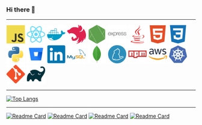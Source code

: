 ### Hi there 👋
___
<img src="https://github.com/devicons/devicon/blob/master/icons/javascript/javascript-original.svg" alt="Javascript" width="50" height="50"></img>
<img src="https://github.com/devicons/devicon/blob/master/icons/react/react-original.svg" alt="React" width="50" height="50"></img>
<img src="https://github.com/devicons/devicon/blob/master/icons/docker/docker-plain.svg" alt="Docker" width="50" height="50"></img>
<img src="https://github.com/devicons/devicon/blob/master/icons/nestjs/nestjs-plain.svg" alt="NestJs" width="50" height="50"></img>
<img src="https://github.com/devicons/devicon/blob/master/icons/nodejs/nodejs-plain.svg" alt="NodeJs" width="50" height="50"></img>
<img src="https://github.com/devicons/devicon/blob/master/icons/express/express-original-wordmark.svg" alt="Express" width="50" height="50"></img>
<img src="https://github.com/devicons/devicon/blob/master/icons/java/java-plain.svg" alt="Java" width="50" height="50"></img>
<img src="https://github.com/devicons/devicon/blob/master/icons/html5/html5-plain.svg" alt="HTML" width="50" height="50"></img>
<img src="https://github.com/devicons/devicon/blob/master/icons/css3/css3-plain.svg" alt="CSS" width="50" height="50"></img>
<img src="https://github.com/devicons/devicon/blob/master/icons/python/python-original.svg" alt="Python" width="50" height="50"></img>
<img src="https://github.com/devicons/devicon/blob/master/icons/bitbucket/bitbucket-original.svg" alt="Bitbucket" width="50" height="50"></img>
<img src="https://github.com/devicons/devicon/blob/master/icons/linkedin/linkedin-original.svg" alt="Linkedin" width="50" height="50"></img>
<img src="https://github.com/devicons/devicon/blob/master/icons/mysql/mysql-original-wordmark.svg" alt="MySQL" width="50" height="50"></img>
<img src="https://github.com/devicons/devicon/blob/master/icons/mongodb/mongodb-original.svg" alt="Mongodb" width="50" height="50"></img>
<img src="https://github.com/devicons/devicon/blob/master/icons/yarn/yarn-original.svg" alt="Yarn" width="50" height="50"></img>
<img src="https://github.com/devicons/devicon/blob/master/icons/npm/npm-original-wordmark.svg" alt="NPM" width="50" height="50"></img>
<img src="https://github.com/devicons/devicon/blob/master/icons/amazonwebservices/amazonwebservices-original-wordmark.svg" alt="AWS" width="50" height="50"></img>
<img src="https://github.com/devicons/devicon/blob/master/icons/kubernetes/kubernetes-plain.svg" alt="Kubernetes" width="50" height="50"></img>
<img src="https://github.com/devicons/devicon/blob/master/icons/git/git-original.svg" alt="Git" width="50" height="50"></img>
<img src="https://github.com/devicons/devicon/blob/master/icons/gradle/gradle-plain.svg" alt="Gradle" width="50" height="50"></img>
___
[![Top Langs](https://github-readme-stats.vercel.app/api/top-langs/?username=alejandrodk&layout=compact&count_private=true&show_icons=true&theme=default)](https://github.com/anuraghazra/github-readme-stats)
___
[![Readme Card](https://github-readme-stats.vercel.app/api/pin/?username=alejandrodk&repo=nestjs-events-driven-bus&theme=nord)](https://github.com/anuraghazra/github-readme-stats)
[![Readme Card](https://github-readme-stats.vercel.app/api/pin/?username=alejandrodk&repo=nestjs-boilerplate&theme=nord)](https://github.com/anuraghazra/github-readme-stats)
[![Readme Card](https://github-readme-stats.vercel.app/api/pin/?username=alejandrodk&repo=github_job_search&theme=nord)](https://github.com/anuraghazra/github-readme-stats)
[![Readme Card](https://github-readme-stats.vercel.app/api/pin/?username=alejandrodk&repo=spring-ecommerce-app&theme=nord)](https://github.com/anuraghazra/github-readme-stats)

<!--
<a href="https://github.com/anuraghazra/github-readme-stats">
  <img align="center" src="https://github-readme-stats.vercel.app/api/pin/?username=anuraghazra&repo=github-readme-stats" />
</a>
<a href="https://github.com/anuraghazra/convoychat">
  <img align="center" src="https://github-readme-stats.vercel.app/api/pin/?username=anuraghazra&repo=convoychat" />
</a>

**alejandrodk/alejandrodk** is a ✨ _special_ ✨ repository because its `README.md` (this file) appears on your GitHub profile.

Here are some ideas to get you started:

- 🔭 I’m currently working on ...
- 🌱 I’m currently learning ...
- 👯 I’m looking to collaborate on ...
- 🤔 I’m looking for help with ...
- 💬 Ask me about ...
- 📫 How to reach me: ...
- 😄 Pronouns: ...
- ⚡ Fun fact: ...
-->
